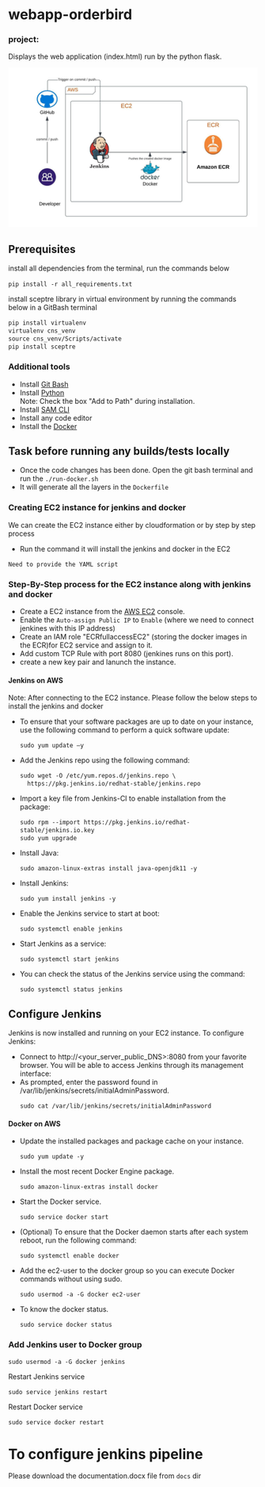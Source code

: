 # webapp-orderbird

### project:

Displays the web application (index.html) run by the python flask.

![flow.jpg](docs/flow.jpeg)


## Prerequisites
install all dependencies from the terminal, run the commands below

``` pip install -r all_requirements.txt ```

install sceptre library in virtual environment by running the commands below in a GitBash terminal

```
pip install virtualenv
virtualenv cns_venv
source cns_venv/Scripts/activate
pip install sceptre
```
### Additional tools
* Install [Git Bash](https://gitforwindows.org/)
* Install [Python](https://www.python.org/downloads/)  
  Note: Check the box "Add to Path" during installation.
* Install [SAM CLI](https://docs.aws.amazon.com/serverless-application-model/latest/developerguide/serverless-sam-cli-install.html)
* Install any code editor
* Install the [Docker](https://www.docker.com/products/docker-desktop/)

## Task before running any builds/tests locally

* Once the code changes has been done. Open the git bash terminal and run the ```./run-docker.sh```
* It will generate all the layers in the ```Dockerfile```

### Creating EC2 instance for jenkins and docker

We can create the EC2 instance either by cloudformation or by step by step process

* Run the command it will install the jenkins and docker in the EC2

```
Need to provide the YAML script
```

### Step-By-Step process for the EC2 instance along with jenkins and docker

* Create a EC2 instance from the [AWS EC2](https://us-east-1.console.aws.amazon.com/ec2/v2/home?region=us-east-1#Home) console.
* Enable the ```Auto-assign Public IP``` to ```Enable``` (where we need to connect jenkines with this IP address)
* Create an IAM role "ECRfullaccessEC2" (storing the docker images in the ECR)for EC2 service and assign to it.
* Add custom TCP Rule with port 8080 (jenkines runs on this port).
* create a new key pair and lanunch the instance.

#### Jenkins on AWS

Note: After connecting to the EC2 instance. Please follow the below steps to install the jenkins and docker

* To ensure that your software packages are up to date on your instance, use the following command to perform a quick software update:
  ```
  sudo yum update –y
  ```
* Add the Jenkins repo using the following command:
  ```
  sudo wget -O /etc/yum.repos.d/jenkins.repo \
    https://pkg.jenkins.io/redhat-stable/jenkins.repo
  ```
* Import a key file from Jenkins-CI to enable installation from the package:
  ```
  sudo rpm --import https://pkg.jenkins.io/redhat-stable/jenkins.io.key
  sudo yum upgrade
  ```
* Install Java:
  ```
  sudo amazon-linux-extras install java-openjdk11 -y
  ```
* Install Jenkins:
  ```
  sudo yum install jenkins -y
  ```
* Enable the Jenkins service to start at boot:
  ```
  sudo systemctl enable jenkins
  ```
* Start Jenkins as a service:
  ```
  sudo systemctl start jenkins
  ```
* You can check the status of the Jenkins service using the command:
  ```
  sudo systemctl status jenkins
  ```
## Configure Jenkins
Jenkins is now installed and running on your EC2 instance. To configure Jenkins:
* Connect to http://<your_server_public_DNS>:8080 from your favorite browser. You will be able to access Jenkins through its management interface:
* As prompted, enter the password found in /var/lib/jenkins/secrets/initialAdminPassword.
  ```
  sudo cat /var/lib/jenkins/secrets/initialAdminPassword
  ```
#### Docker on AWS
* Update the installed packages and package cache on your instance.
  ```
  sudo yum update -y
  ```
* Install the most recent Docker Engine package.
  ```
  sudo amazon-linux-extras install docker
  ```
* Start the Docker service.
  ```
  sudo service docker start
  ```
* (Optional) To ensure that the Docker daemon starts after each system reboot, run the following command:
  ```
  sudo systemctl enable docker
  ```
* Add the ec2-user to the docker group so you can execute Docker commands without using sudo.
  ```
  sudo usermod -a -G docker ec2-user
  ```
* To know the docker status.
  ```
  sudo service docker status
  ```
### Add Jenkins user to Docker group
  ```
  sudo usermod -a -G docker jenkins
  ```
  Restart Jenkins service
  ```
  sudo service jenkins restart
  ```
  Restart Docker service
  ```
  sudo service docker restart
  ```
  
# To configure jenkins pipeline 

Please download the documentation.docx file from ```docs``` dir


